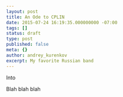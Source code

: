 ```yaml
---
layout: post
title: An Ode to CPLIN
date: 2015-07-24 16:19:35.000000000 -07:00
tags: []
status: draft
type: post
published: false
meta: {}
author: andrey_kurenkov
excerpt: My favorite Russian band
---
```

<p>Into</p>
<p>Blah blah blah</p>

